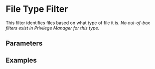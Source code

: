 [title]: # (File Type Filter)
[tags]: # (filter types)
[priority]: # (2)
# File Type Filter

This filter identifies files based on what type of file it is. *No out-of-box filters exist in Privilege Manager for this type*.

## Parameters

## Examples
